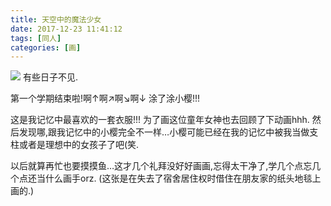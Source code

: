 ```yaml
---
title: 天空中的魔法少女
date: 2017-12-23 11:41:12
tags: [同人]
categories: [画]
---
```

<a data-fancybox="gallery" href="P058.jpg"><img src="P058.jpg"></a>
有些日子不见.

第一个学期结束啦!啊↑啊↗啊↘啊↓
涂了涂小樱!!!



这是我记忆中最喜欢的一套衣服!!!
为了画这位童年女神也去回顾了下动画hhh.
然后发现哪,跟我记忆中的小樱完全不一样…小樱可能已经在我的记忆中被我当做支柱或者是理想中的女孩子了吧(笑.

以后就算再忙也要摸摸鱼…这才几个礼拜没好好画画,忘得太干净了,学几个点忘几个点还当什么画手orz.
(这张是在失去了宿舍居住权时借住在朋友家的纸头地毯上画的.)
